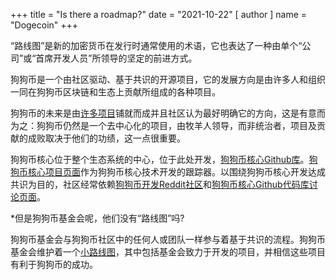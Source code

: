 +++
title = "Is there a roadmap?"
date = "2021-10-22"
[ author ]
  name = "Dogecoin"
+++

“路线图”是新的加密货币在发行时通常使用的术语，它也表达了一种由单个“公司”或“首席开发人员”所领导的坚定的前进方式。

狗狗币是一个由社区驱动、基于共识的开源项目，它的发展方向是由许多人和组织一同在狗狗币区块链和生态上贡献所组成的各种项目。  

狗狗币的未来是由[许多项目](/zh-cn/dogepedia/projects/)铺就而成并且社区认为最好明确它的方向，这是有意而为之：狗狗币仍然是一个去中心化的项目，由牧羊人领导，而非统治者，项目及贡献的成败取决于他们的功绩，这一点很重要。

狗狗币核心位于整个生态系统的中心，位于此处开发，[狗狗币核心Github库](https://github.com/dogecoin/dogecoin)。[狗狗币核心项目页面](https://github.com/dogecoin/dogecoin/projects)作为狗狗币核心技术开发的跟踪器。以围绕狗狗币核心开发达成共识为目的，社区经常依赖[狗狗币开发Reddit社区](https://reddit.com/r/dogecoindev)和[狗狗币核心Github代码库讨论页面](https://github.com/dogecoin/dogecoin/discussions)。

*但是狗狗币基金会呢，他们没有“路线图”吗?

狗狗币基金会与狗狗币社区中的任何人或团队一样参与着基于共识的流程。狗狗币基金会维护着一个[小路线图](https://foundation.dogecoin.com/trailmap/)，其中包括基金会致力于开发的项目，并相信这些项目有利于狗狗币的成功。
